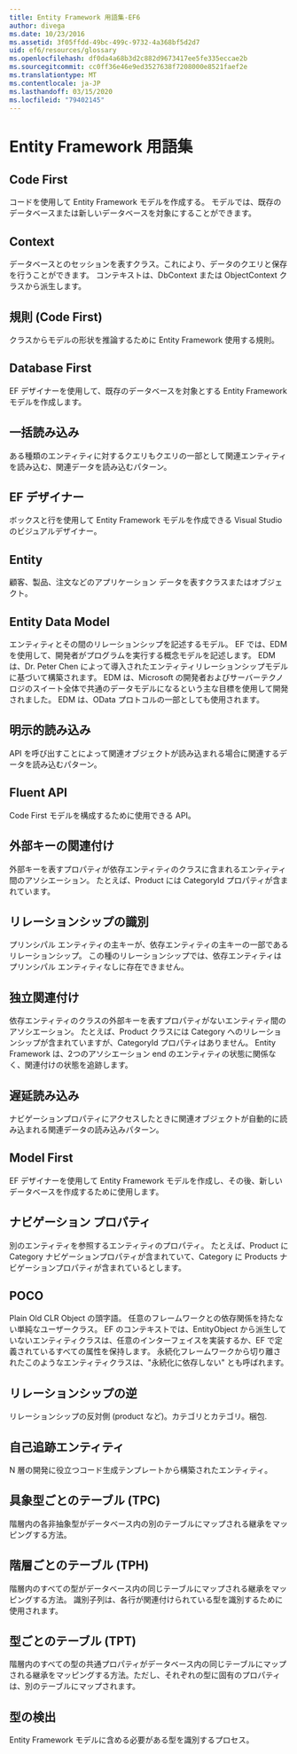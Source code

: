 ```yaml
---
title: Entity Framework 用語集-EF6
author: divega
ms.date: 10/23/2016
ms.assetid: 3f05ffdd-49bc-499c-9732-4a368bf5d2d7
uid: ef6/resources/glossary
ms.openlocfilehash: df0da4a68b3d2c882d9673417ee5fe335eccae2b
ms.sourcegitcommit: cc0ff36e46e9ed3527638f7208000e8521faef2e
ms.translationtype: MT
ms.contentlocale: ja-JP
ms.lasthandoff: 03/15/2020
ms.locfileid: "79402145"
---
```

# <a name="entity-framework-glossary"></a>Entity Framework 用語集
## <a name="code-first"></a>Code First
コードを使用して Entity Framework モデルを作成する。 モデルでは、既存のデータベースまたは新しいデータベースを対象にすることができます。

## <a name="context"></a>Context
データベースとのセッションを表すクラス。これにより、データのクエリと保存を行うことができます。 コンテキストは、DbContext または ObjectContext クラスから派生します。

## <a name="convention-code-first"></a>規則 (Code First)
クラスからモデルの形状を推論するために Entity Framework 使用する規則。

## <a name="database-first"></a>Database First
EF デザイナーを使用して、既存のデータベースを対象とする Entity Framework モデルを作成します。

## <a name="eager-loading"></a>一括読み込み
ある種類のエンティティに対するクエリもクエリの一部として関連エンティティを読み込む、関連データを読み込むパターン。

## <a name="ef-designer"></a>EF デザイナー
ボックスと行を使用して Entity Framework モデルを作成できる Visual Studio のビジュアルデザイナー。

## <a name="entity"></a>Entity
顧客、製品、注文などのアプリケーション データを表すクラスまたはオブジェクト。

## <a name="entity-data-model"></a>Entity Data Model
エンティティとその間のリレーションシップを記述するモデル。 EF では、EDM を使用して、開発者がプログラムを実行する概念モデルを記述します。 EDM は、Dr. Peter Chen によって導入されたエンティティリレーションシップモデルに基づいて構築されます。 EDM は、Microsoft の開発者およびサーバーテクノロジのスイート全体で共通のデータモデルになるという主な目標を使用して開発されました。 EDM は、OData プロトコルの一部としても使用されます。

## <a name="explicit-loading"></a>明示的読み込み
API を呼び出すことによって関連オブジェクトが読み込まれる場合に関連するデータを読み込むパターン。

## <a name="fluent-api"></a>Fluent API
Code First モデルを構成するために使用できる API。

## <a name="foreign-key-association"></a>外部キーの関連付け
外部キーを表すプロパティが依存エンティティのクラスに含まれるエンティティ間のアソシエーション。 たとえば、Product には CategoryId プロパティが含まれています。

## <a name="identifying-relationship"></a>リレーションシップの識別
プリンシパル エンティティの主キーが、依存エンティティの主キーの一部であるリレーションシップ。 この種のリレーションシップでは、依存エンティティはプリンシパル エンティティなしに存在できません。

## <a name="independent-association"></a>独立関連付け
依存エンティティのクラスの外部キーを表すプロパティがないエンティティ間のアソシエーション。 たとえば、Product クラスには Category へのリレーションシップが含まれていますが、CategoryId プロパティはありません。 Entity Framework は、2つのアソシエーション end のエンティティの状態に関係なく、関連付けの状態を追跡します。

## <a name="lazy-loading"></a>遅延読み込み
ナビゲーションプロパティにアクセスしたときに関連オブジェクトが自動的に読み込まれる関連データの読み込みパターン。

## <a name="model-first"></a>Model First
EF デザイナーを使用して Entity Framework モデルを作成し、その後、新しいデータベースを作成するために使用します。

## <a name="navigation-property"></a>ナビゲーション プロパティ
別のエンティティを参照するエンティティのプロパティ。 たとえば、Product に Category ナビゲーションプロパティが含まれていて、Category に Products ナビゲーションプロパティが含まれているとします。

## <a name="poco"></a>POCO
Plain Old CLR Object の頭字語。 任意のフレームワークとの依存関係を持たない単純なユーザークラス。 EF のコンテキストでは、EntityObject から派生していないエンティティクラスは、任意のインターフェイスを実装するか、EF で定義されているすべての属性を保持します。 永続化フレームワークから切り離されたこのようなエンティティクラスは、"永続化に依存しない" とも呼ばれます。  

## <a name="relationship-inverse"></a>リレーションシップの逆
リレーションシップの反対側 (product など)。カテゴリとカテゴリ。梱包.

## <a name="self-tracking-entity"></a>自己追跡エンティティ
N 層の開発に役立つコード生成テンプレートから構築されたエンティティ。

## <a name="table-per-concrete-type-tpc"></a>具象型ごとのテーブル (TPC)
階層内の各非抽象型がデータベース内の別のテーブルにマップされる継承をマッピングする方法。

## <a name="table-per-hierarchy-tph"></a>階層ごとのテーブル (TPH)
階層内のすべての型がデータベース内の同じテーブルにマップされる継承をマッピングする方法。 識別子列は、各行が関連付けられている型を識別するために使用されます。

## <a name="table-per-type-tpt"></a>型ごとのテーブル (TPT)
階層内のすべての型の共通プロパティがデータベース内の同じテーブルにマップされる継承をマッピングする方法。ただし、それぞれの型に固有のプロパティは、別のテーブルにマップされます。

## <a name="type-discovery"></a>型の検出
Entity Framework モデルに含める必要がある型を識別するプロセス。
